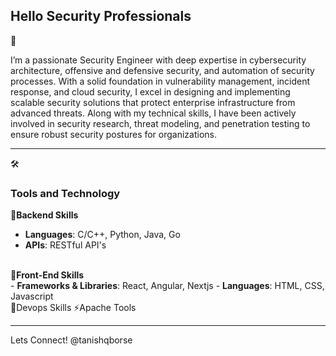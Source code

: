 ## <h2>Hello Security Professionals</h2> 👋
I’m a passionate Security Engineer with deep expertise in cybersecurity architecture, offensive and defensive security, and automation of security processes. With a solid foundation in vulnerability management, incident response, and cloud security, I excel in designing and implementing scalable security solutions that protect enterprise infrastructure from advanced threats. Along with my technical skills, I have been actively involved in security research, threat modeling, and penetration testing to ensure robust security postures for organizations.


<!--
**tanishqborse/TanishqBorse** is a ✨ _special_ ✨ repository because its `README.md` (this file) appears on your GitHub profile.

Here are some ideas to get you started:

- 🔭 I’m currently working on ...
- 🌱 I’m currently learning ...
- 👯 I’m looking to collaborate on ...
- 🤔 I’m looking for help with ...
- 💬 Ask me about ...
- 📫 How to reach me: ...
- 😄 Pronouns: ...
- ⚡ Fun fact: ...
-->

<hr>
🛠️ <h3>Tools and Technology</h3>
 
🚀<b>Backend Skills</b> 
   <br>
  - <b>Languages</b>: C/C++, Python, Java, Go 
  - <b>APIs</b>: RESTful API's
   <br>
🎨<b>Front-End Skills</b>
   <br>
 - <b>Frameworks & Libraries</b>: React, Angular, Nextjs 
 - <b>Languages</b>: HTML, CSS, Javascript
   <br>
🔧Devops Skills
⚡Apache Tools
<hr>
Lets Connect!
@tanishqborse
